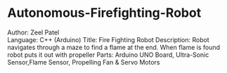 # Autonomous-Firefighting-Robot

Author: Zeel Patel                                                                                                     
Language: C++ (Arduino)
Title: Fire Fighting Robot
Description: Robot navigates through a maze to find a flame at the end. When flame is found robot puts it out with propeller
Parts: Arduino UNO Board, Ultra-Sonic Sensor,Flame Sensor, Propelling Fan & Servo Motors
